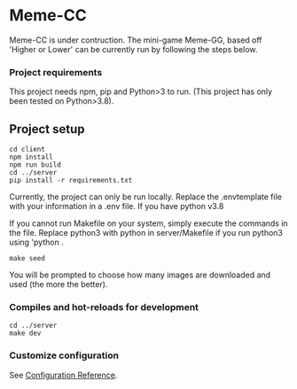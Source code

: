 # Meme-CC

Meme-CC is under contruction. 
The mini-game Meme-GG, based off 'Higher or Lower' can be currently run by following the steps below. 

### Project requirements

This project needs npm, pip and Python>3 to run. (This project has only been tested on Python>3.8). 


## Project setup

```
cd client
npm install
npm run build
cd ../server
pip install -r requirements.txt
```
Currently, the project can only be run locally. Replace the .envtemplate file with your information in a .env file. If you have python v3.8

If you cannot run Makefile on your system, simply execute the commands in the file. Replace python3 with python in server/Makefile if you run python3 using 'python <filename>. 
```
make seed
```
You will be prompted to choose how many images are downloaded and used (the more the better). 
  
### Compiles and hot-reloads for development
```
cd ../server
make dev

```

### Customize configuration
See [Configuration Reference](https://cli.vuejs.org/config/).
